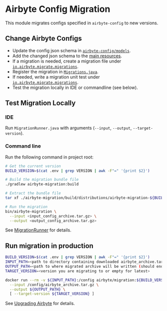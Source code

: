 # Airbyte Config Migration

This module migrates configs specified in `airbyte-config` to new versions.

## Change Airbyte Configs
- Update the config json schema in [`airbyte-config/models`](../airbyte-config/models).
- Add the changed json schema to the [main resources](./src/main/resources/migrations).
- If a migration is needed, create a migration file under [`io.airbyte.migrate.migrations`](./src/main/java/io/airbyte/migrate/migrations).
- Register the migration in [`Migrations.java`](./src/main/java/io/airbyte/migrate/Migrations.java).
- If needed, write a migration unit test under [`io.airbyte.migrate.migrations`](./src/test/java/io/airbyte/migrate/migrations).
- Test the migration locally in IDE or commandline (see below).

## Test Migration Locally

### IDE
Run `MigrationRunner.java` with arguments (`--input`, `--output`, `--target-version`).

### Command line

Run the following command in project root:

```sh
# Get the current version
BUILD_VERSION=$(cat .env | grep VERSION | awk -F"=" '{print $2}')

# Build the migration bundle file
./gradlew airbyte-migration:build

# Extract the bundle file
tar xf ./airbyte-migration/build/distributions/airbyte-migration-${BUILD_VERSION}.tar --strip-components=1

# Run the migration
bin/airbyte-migration \
  --input <input_config_archive.tar.gz> \
  --output <output_config_archive.tar.gz>
```

See [MigrationRunner](./src/main/java/io/airbyte/migrate/MigrationRunner.java) for details.

## Run migration in production

```sh
BUILD_VERSION=$(cat .env | grep VERSION | awk -F"=" '{print $2}')
INPUT_PATH=<path to directory containing downloaded airbyte_archive.tar.gz>
OUTPUT_PATH=<path to where migrated archive will be written (should end in .tar.gz)>
TARGET_VERSION=<version you are migrating to or empty for latest>

docker run --rm -v ${INPUT_PATH}:/config airbyte/migration:${BUILD_VERSION} -- \
  --input /config/airbyte_archive.tar.gz \
  --output ${OUTPUT_PATH} \
  [ --target-version ${TARGET_VERSION} ]
```

See [Upgrading Airbyte](https://docs.airbyte.io/tutorials/upgrading-airbyte) for details.
